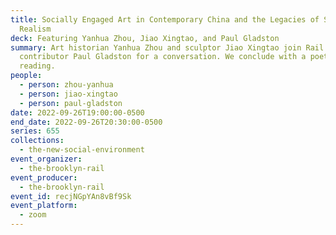 ```yaml
---
title: Socially Engaged Art in Contemporary China and the Legacies of Socialist
  Realism
deck: Featuring Yanhua Zhou, Jiao Xingtao, and Paul Gladston
summary: Art historian Yanhua Zhou and sculptor Jiao Xingtao join Rail
  contributor Paul Gladston for a conversation. We conclude with a poetry
  reading.
people:
  - person: zhou-yanhua
  - person: jiao-xingtao
  - person: paul-gladston
date: 2022-09-26T19:00:00-0500
end_date: 2022-09-26T20:30:00-0500
series: 655
collections:
  - the-new-social-environment
event_organizer:
  - the-brooklyn-rail
event_producer:
  - the-brooklyn-rail
event_id: recjNGpYAn8vBf9Sk
event_platform:
  - zoom
---
```

